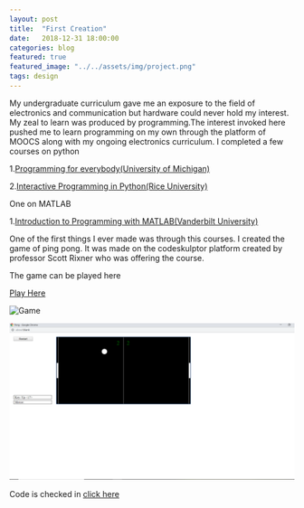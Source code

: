 ```yaml
---
layout: post
title:  "First Creation"
date:   2018-12-31 18:00:00
categories: blog
featured: true
featured_image: "../../assets/img/project.png"
tags: design
---
```

My undergraduate curriculum gave me an exposure to the field of electronics and communication but hardware could never hold my interest. My zeal to learn was produced by programming.The interest invoked here pushed me to learn programming on my own through the platform of MOOCS along with my ongoing electronics curriculum. I completed a few courses on python 

1.[Programming for everybody(University of Michigan)][python1]

2.[Interactive Programming in Python(Rice University)][python2]

One on MATLAB

1.[Introduction to Programming with MATLAB(Vanderbilt University)][matlab]

One of the first things I ever made was through this courses. I created the game of ping pong. It was made on the codeskulptor platform created by professor Scott Rixner who was offering the course. 

The game can be played here 

[Play Here][game]

<img src="(https://github.com/parihardeepanshu/parihardeepanshu.github.io/blob/master/Pong.png" alt="Game">

![Image](https://github.com/parihardeepanshu/parihardeepanshu.github.io/blob/master/Pong.png)

Code is checked in [click here][checkin]

[python1]: https://www.coursera.org/account/accomplishments/certificate/7F4VTA8AJZ
[python2]: https://www.coursera.org/account/accomplishments/certificate/5TXPYNYVXA
[matlab]: https://www.coursera.org/account/accomplishments/certificate/9Y77AW8YER
[game]:http://www.codeskulptor.org/#user45_ZEp2Z6ZvwH_1.py
[checkin]:https://github.com/parihardeepanshu/Pong/blob/master/pong.py

